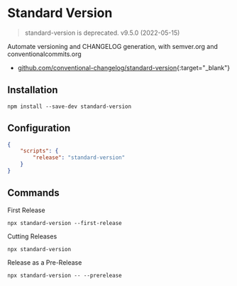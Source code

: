 # Standard Version

> standard-version is deprecated. v9.5.0 (2022-05-15)

Automate versioning and CHANGELOG generation, with semver.org and conventionalcommits.org

- [github.com/conventional-changelog/standard-version](https://github.com/conventional-changelog/standard-version){:target="_blank"}

## Installation

```shell
npm install --save-dev standard-version
```

## Configuration

```json
{
    "scripts": {
        "release": "standard-version"
    }
}
```

## Commands

First Release

```shell
npx standard-version --first-release
```

Cutting Releases

```shell
npx standard-version
```

Release as a Pre-Release

```shell
npx standard-version -- --prerelease
```
